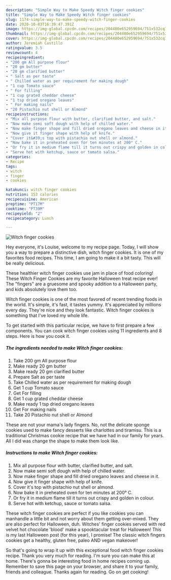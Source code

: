 ```yaml
---
description: "Simple Way to Make Speedy Witch finger cookies"
title: "Simple Way to Make Speedy Witch finger cookies"
slug: 1174-simple-way-to-make-speedy-witch-finger-cookies
date: 2020-10-03T16:39:47.391Z
image: https://img-global.cpcdn.com/recipes/204480e652959694/751x532cq70/witch-finger-cookies-recipe-main-photo.jpg
thumbnail: https://img-global.cpcdn.com/recipes/204480e652959694/751x532cq70/witch-finger-cookies-recipe-main-photo.jpg
cover: https://img-global.cpcdn.com/recipes/204480e652959694/751x532cq70/witch-finger-cookies-recipe-main-photo.jpg
author: Jeremiah Castillo
ratingvalue: 3.5
reviewcount: 4
recipeingredient:
- "200 gm All purpose flour"
- "20 gm butter"
- "20 gm clarified butter"
- " Salt as per taste"
- " Chilled water as per requirement for making dough"
- "1 cup Tomato sauce"
- " For filling"
- "1 cup grated cheddar cheese"
- "1 tsp dried oregano leaves"
- " For making nails"
- "20 Pistachio nut shell or Almond"
recipeinstructions:
- "Mix all purpose flour with butter, clarified butter, and salt."
- "Now make semi soft dough with help of chilled water."
- "Now make finger shape and fill dried oregano leaves and cheese in it."
- "Now give it finger shape with help of knife."
- "Cover it&#39;s top with pistachio nut shell or almond."
- "Now bake it in preheated oven for ten minutes at 200° C."
- "Or fry it in medium flame till it turns out crispy and golden in colour."
- "Serve hot with ketchup, sauce or tomato salsa."
categories:
- Recipe
tags:
- witch
- finger
- cookies

katakunci: witch finger cookies 
nutrition: 153 calories
recipecuisine: American
preptime: "PT17M"
cooktime: "PT39M"
recipeyield: "2"
recipecategory: Lunch

---
```



![Witch finger cookies](https://img-global.cpcdn.com/recipes/204480e652959694/751x532cq70/witch-finger-cookies-recipe-main-photo.jpg)

Hey everyone, it's Louise, welcome to my recipe page. Today, I will show you a way to prepare a distinctive dish, witch finger cookies. It is one of my favorites food recipes. This time, I am going to make it a bit tasty. This will be really delicious.

These healthier witch finger cookies use jam in place of food coloring! These Witch Finger Cookies are my favorite Halloween treat recipe ever! The &#34;fingers&#34; are a gruesome and spooky addition to a Halloween party, and kids absolutely love them too.

Witch finger cookies is one of the most favored of recent trending foods in the world. It's simple, it's fast, it tastes yummy. It's appreciated by millions every day. They're nice and they look fantastic. Witch finger cookies is something that I've loved my whole life.


To get started with this particular recipe, we have to first prepare a few components. You can cook witch finger cookies using 11 ingredients and 8 steps. Here is how you cook it.

<!--inarticleads1-->

##### The ingredients needed to make Witch finger cookies:

1. Take 200 gm All purpose flour
1. Make ready 20 gm butter
1. Make ready 20 gm clarified butter
1. Prepare  Salt as per taste
1. Take  Chilled water as per requirement for making dough
1. Get 1 cup Tomato sauce
1. Get  For filling
1. Get 1 cup grated cheddar cheese
1. Make ready 1 tsp dried oregano leaves
1. Get  For making nails
1. Take 20 Pistachio nut shell or Almond


These are not your mama&#39;s lady fingers. No, not the delicate sponge cookies used to make fancy desserts like charlottes and tiramisu. This is a traditional Christmas cookie recipe that we have had in our family for years. All I did was change the shape to make them look like. 

<!--inarticleads2-->

##### Instructions to make Witch finger cookies:

1. Mix all purpose flour with butter, clarified butter, and salt.
1. Now make semi soft dough with help of chilled water.
1. Now make finger shape and fill dried oregano leaves and cheese in it.
1. Now give it finger shape with help of knife.
1. Cover it&#39;s top with pistachio nut shell or almond.
1. Now bake it in preheated oven for ten minutes at 200° C.
1. Or fry it in medium flame till it turns out crispy and golden in colour.
1. Serve hot with ketchup, sauce or tomato salsa.


These witch finger cookies are perfect if you like cookies you can manhandle a little bit and not worry about them getting over-mixed. They are also perfect for Halloween, duh. Witches&#39; finger cookies served with red velvet hot chocolate &#39;blood&#39; make a spooktacular treat for Halloween! This is my last Halloween post (for this year), I promise! The classic witch fingers cookies get a healthy, gluten free, paleo AND vegan makeover! 

So that's going to wrap it up with this exceptional food witch finger cookies recipe. Thank you very much for reading. I'm sure you can make this at home. There's gonna be interesting food in home recipes coming up. Remember to save this page on your browser, and share it to your family, friends and colleague. Thanks again for reading. Go on get cooking!

